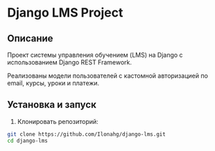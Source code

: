 # Django LMS Project

## Описание

Проект системы управления обучением (LMS) на Django с использованием Django REST Framework.

Реализованы модели пользователей с кастомной авторизацией по email, курсы, уроки и платежи.

## Установка и запуск

1. Клонировать репозиторий:

```bash
git clone https://github.com/Ilonahg/django-lms.git
cd django-lms

